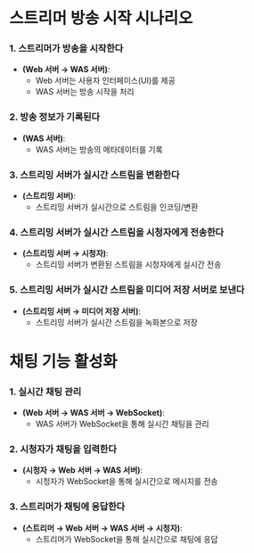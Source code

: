 # 스트리머 방송 시작 시나리오

### 1. 스트리머가 방송을 시작한다 
- **(Web 서버 → WAS 서버)**:
  - Web 서버는 사용자 인터페이스(UI)를 제공
  - WAS 서버는 방송 시작을 처리

### 2. 방송 정보가 기록된다 
- **(WAS 서버)**:
  - WAS 서버는 방송의 메타데이터를 기록

### 3. 스트리밍 서버가 실시간 스트림을 변환한다 
- **(스트리밍 서버)**:
  - 스트리밍 서버가 실시간으로 스트림을 인코딩/변환

### 4. 스트리밍 서버가 실시간 스트림을 시청자에게 전송한다 
- **(스트리밍 서버 → 시청자)**:
  - 스트리밍 서버가 변환된 스트림을 시청자에게 실시간 전송

### 5. 스트리밍 서버가 실시간 스트림을 미디어 저장 서버로 보낸다 
- **(스트리밍 서버 → 미디어 저장 서버)**:
  - 스트리밍 서버가 실시간 스트림을 녹화본으로 저장

# 채팅 기능 활성화

### 1. 실시간 채팅 관리 
- **(Web 서버 → WAS 서버 → WebSocket)**:
  - WAS 서버가 WebSocket을 통해 실시간 채팅을 관리

### 2. 시청자가 채팅을 입력한다 
- **(시청자 → Web 서버 → WAS 서버)**:
  - 시청자가 WebSocket을 통해 실시간으로 메시지를 전송

### 3. 스트리머가 채팅에 응답한다 
- **(스트리머 → Web 서버 → WAS 서버 → 시청자)**:
  - 스트리머가 WebSocket을 통해 실시간으로 채팅에 응답
